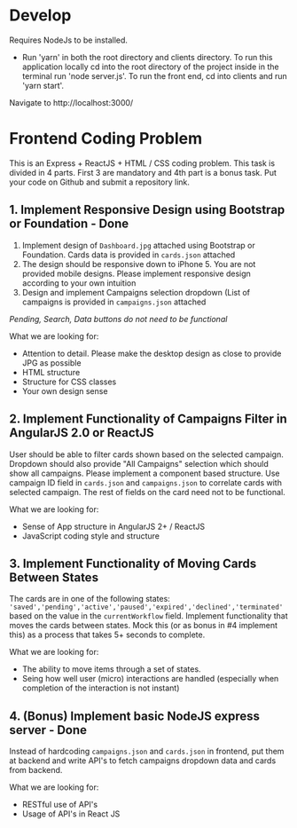 # Develop
Requires NodeJs to be installed.
- Run 'yarn' in both the root directory and clients directory.
To run this application locally cd into the root directory of the project inside in the terminal run 'node server.js'. To run the front end, cd into clients and run 'yarn start'.

Navigate to http://localhost:3000/

# Frontend Coding Problem

This is an Express + ReactJS + HTML / CSS coding problem. This task is divided in 4 parts. First 3 are mandatory and 4th part is a bonus task. Put your code on Github and submit a repository link.

## 1. Implement Responsive Design using Bootstrap or Foundation - Done

1. Implement design of `Dashboard.jpg` attached using Bootstrap or Foundation. Cards data is provided in `cards.json` attached
2. The design should be responsive down to iPhone 5. You are not provided mobile designs. Please implement responsive design according to your own intuition
3. Design and implement Campaigns selection dropdown (List of campaigns is provided in `campaigns.json` attached

_Pending, Search, Data buttons do not need to be functional_


What we are looking for:

* Attention to detail. Please make the desktop design as close to provide JPG as possible
* HTML structure
* Structure for CSS classes
* Your own design sense

## 2. Implement Functionality of Campaigns Filter in AngularJS 2.0 or ReactJS

User should be able to filter cards shown based on the selected campaign. Dropdown should also provide "All Campaigns" selection which should show all campaigns. Please implement a component based structure. Use campaign ID field in `cards.json` and `campaigns.json` to correlate cards with selected campaign. The rest of fields on the card need not to be functional.

What we are looking for:

* Sense of App structure in AngularJS 2+ / ReactJS
* JavaScript coding style and structure

## 3. Implement Functionality of Moving Cards Between States

The cards are in one of the following states: `'saved','pending','active','paused','expired','declined','terminated'` based on the value in the `currentWorkflow` field. Implement functionality that moves the cards between states. Mock this (or as bonus in #4 implement this) as a process that takes 5+ seconds to complete.


What we are looking for:

* The ability to move items through a set of states.
* Seing how well user (micro) interactions are handled (especially when completion of the interaction is not instant)

## 4. (Bonus) Implement basic NodeJS express server - Done

Instead of hardcoding `campaigns.json` and `cards.json` in frontend, put them at backend and write API's to fetch campaigns dropdown data and cards from backend.

What we are looking for:

* RESTful use of API's
* Usage of API's in React JS
